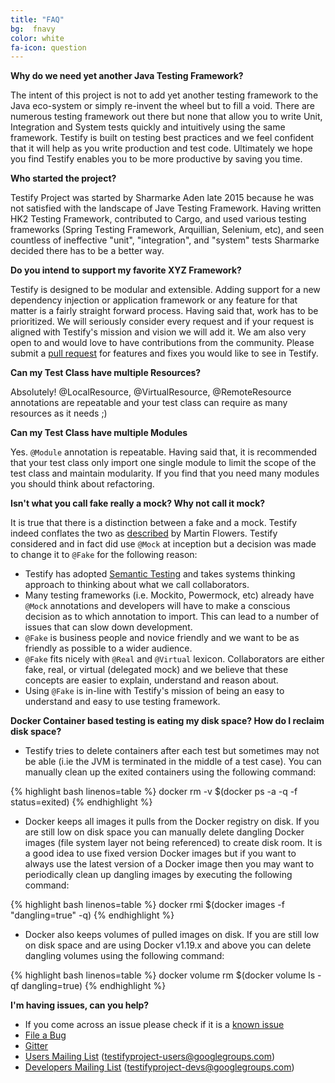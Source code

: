 ```yaml
---
title: "FAQ"
bg:  fnavy
color: white
fa-icon: question
---
```


**Why do we need yet another Java Testing Framework?**

The intent of this project is not to add yet another testing framework to the Java eco-system or simply re-invent the wheel but to fill a void. There are numerous testing framework out there but none that allow you to write Unit, Integration and System tests quickly and intuitively using the same framework. Testify is built on testing best practices and we feel confident that it will help as you write production and test code. Ultimately we hope you find Testify enables you to be more productive by saving you time.

**Who started the project?**

Testify Project was started by Sharmarke Aden late 2015 because he was not satisfied with the landscape of Jave Testing Framework. Having written HK2 Testing Framework, contributed to Cargo, and used various testing frameworks (Spring Testing Framework, Arquillian, Selenium, etc), and seen countless of ineffective "unit", "integration", and "system" tests Sharmarke decided there has to be a better way.

**Do you intend to support my favorite XYZ Framework?**

Testify is designed to be modular and extensible. Adding support for a new dependency injection or application framework or any feature for that matter is a fairly straight forward process. Having said that, work has to be prioritized. We will seriously consider every request and if your request is aligned with Testify's mission and vision we will add it. We am also very open to and would love to have contributions from the community. Please submit a [pull request][pull-request] for features and fixes you would like to see in Testify.

**Can my Test Class have multiple Resources?**

Absolutely! @LocalResource, @VirtualResource, @RemoteResource annotations are repeatable and your test class can require as many resources as it needs ;)

**Can my Test Class have multiple Modules**

Yes. `@Module` annotation is repeatable. Having said that, it is recommended that your test class only import one single module to limit the scope of the test class and maintain modularity. If you find that you need many modules you should think about refactoring.

**Isn't what you call fake really a mock? Why not call it mock?**

It is true that there is a distinction between a fake and a mock. Testify indeed conflates the two as [described][mocks-arent-stubs] by Martin Flowers. Testify considered and in fact did use `@Mock` at inception but a decision was made to change it to `@Fake` for the following reason:

- Testify has adopted [Semantic Testing](http://semantictesting.org) and takes systems thinking approach to thinking about what we call collaborators.
- Many testing frameworks (i.e. Mockito, Powermock, etc) already have `@Mock` annotations and developers will have to make a conscious decision as to which annotation to import. This can lead to a number of issues that can slow down development.
- `@Fake` is business people and novice friendly and we want to be as friendly as possible to a wider audience.
- `@Fake` fits nicely with `@Real` and `@Virtual` lexicon. Collaborators are either fake, real, or virtual (delegated mock) and we believe that these concepts are easier to explain, understand and reason about.
- Using `@Fake` is in-line with Testify's mission of being an easy to understand and easy to use testing framework.

**Docker Container based testing is eating my disk space? How do I reclaim disk space?**

- Testify tries to delete containers after each test but sometimes may not be able (i.ie the JVM is terminated in the middle of a test
case). You can manually clean up the exited containers using the following command:

{% highlight bash linenos=table %}
docker rm -v $(docker ps -a -q -f status=exited)
{% endhighlight %}

- Docker keeps all images it pulls from the Docker registry on disk. If you are still low on disk space you can manually delete dangling Docker images (file system layer not being referenced) to create disk room. It is a good idea to use fixed version Docker images but if you want to always use the latest version of a Docker image then you may want to periodically clean up dangling images by executing the following command:

{% highlight bash linenos=table %}
docker rmi $(docker images -f "dangling=true" -q)
{% endhighlight %}

- Docker also keeps volumes of pulled images on disk. If you are still low on disk space and are using Docker v1.19.x and above you can delete dangling volumes using the following command:

{% highlight bash linenos=table %}
docker volume rm $(docker volume ls -qf dangling=true)
{% endhighlight %}

**I'm having issues, can you help?**

- If you come across an issue please check if it is a [known issue][issues]
- [File a Bug][issues-new]
- [Gitter][gitter]
- [Users Mailing List][users-groups] ([testifyproject-users@googlegroups.com][users-email])
- [Developers Mailing List][devs-groups] ([testifyproject-devs@googlegroups.com][devs-email])


[pull-request]: https://github.com/testify-project/testify/pulls
[issues]: https://github.com/testify-project/testify/issues
[issues-new]: https://github.com/testify-project/testify/issues/new
[gitter]: https://gitter.im/testify-project/Lobby
[users-email]: mailto:testifyproject-users@googlegroups.com
[users-groups]: https://groups.google.com/forum/#!forum/testifyproject-users
[devs-email]: mailto:testifyproject-devs@googlegroups.com
[devs-groups]: https://groups.google.com/forum/#!forum/testifyproject-devs
[mocks-arent-stubs]: http://www.martinfowler.com/articles/mocksArentStubs.html
